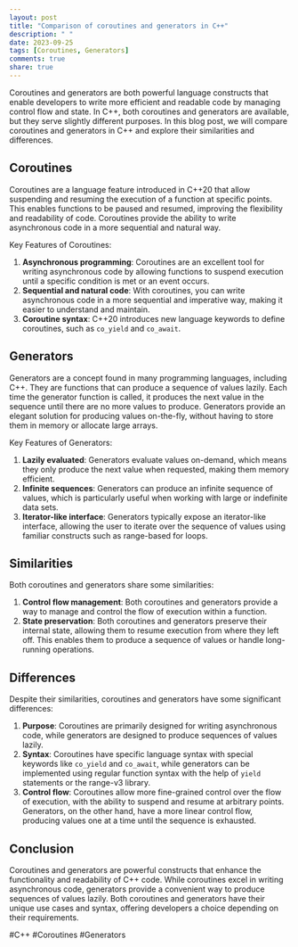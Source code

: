 ```yaml
---
layout: post
title: "Comparison of coroutines and generators in C++"
description: " "
date: 2023-09-25
tags: [Coroutines, Generators]
comments: true
share: true
---
```


Coroutines and generators are both powerful language constructs that enable developers to write more efficient and readable code by managing control flow and state. In C++, both coroutines and generators are available, but they serve slightly different purposes. In this blog post, we will compare coroutines and generators in C++ and explore their similarities and differences.

## Coroutines

Coroutines are a language feature introduced in C++20 that allow suspending and resuming the execution of a function at specific points. This enables functions to be paused and resumed, improving the flexibility and readability of code. Coroutines provide the ability to write asynchronous code in a more sequential and natural way.

Key Features of Coroutines:

1. **Asynchronous programming**: Coroutines are an excellent tool for writing asynchronous code by allowing functions to suspend execution until a specific condition is met or an event occurs.
2. **Sequential and natural code**: With coroutines, you can write asynchronous code in a more sequential and imperative way, making it easier to understand and maintain.
3. **Coroutine syntax**: C++20 introduces new language keywords to define coroutines, such as `co_yield` and `co_await`.

## Generators

Generators are a concept found in many programming languages, including C++. They are functions that can produce a sequence of values lazily. Each time the generator function is called, it produces the next value in the sequence until there are no more values to produce. Generators provide an elegant solution for producing values on-the-fly, without having to store them in memory or allocate large arrays.

Key Features of Generators:

1. **Lazily evaluated**: Generators evaluate values on-demand, which means they only produce the next value when requested, making them memory efficient.
2. **Infinite sequences**: Generators can produce an infinite sequence of values, which is particularly useful when working with large or indefinite data sets.
3. **Iterator-like interface**: Generators typically expose an iterator-like interface, allowing the user to iterate over the sequence of values using familiar constructs such as range-based for loops.

## Similarities

Both coroutines and generators share some similarities:

1. **Control flow management**: Both coroutines and generators provide a way to manage and control the flow of execution within a function.
2. **State preservation**: Both coroutines and generators preserve their internal state, allowing them to resume execution from where they left off. This enables them to produce a sequence of values or handle long-running operations.

## Differences

Despite their similarities, coroutines and generators have some significant differences:

1. **Purpose**: Coroutines are primarily designed for writing asynchronous code, while generators are designed to produce sequences of values lazily.
2. **Syntax**: Coroutines have specific language syntax with special keywords like `co_yield` and `co_await`, while generators can be implemented using regular function syntax with the help of `yield` statements or the range-v3 library.
3. **Control flow**: Coroutines allow more fine-grained control over the flow of execution, with the ability to suspend and resume at arbitrary points. Generators, on the other hand, have a more linear control flow, producing values one at a time until the sequence is exhausted.

## Conclusion

Coroutines and generators are powerful constructs that enhance the functionality and readability of C++ code. While coroutines excel in writing asynchronous code, generators provide a convenient way to produce sequences of values lazily. Both coroutines and generators have their unique use cases and syntax, offering developers a choice depending on their requirements.

#C++ #Coroutines #Generators